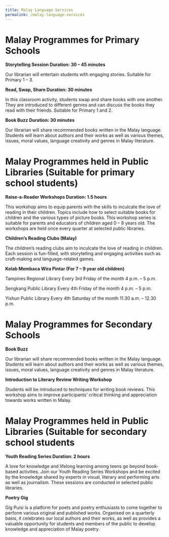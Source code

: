 ```yaml
---
title: Malay Language Services
permalink: /malay-language-services
---
```

# Malay Programmes for Primary Schools

**Storytelling Session Duration: 30 – 45 minutes**

Our librarian will entertain students with engaging stories. Suitable for Primary 1 – 3.

**Read, Swap, Share Duration: 30 minutes**

In this classroom activity, students swap and share books with one another. They are introduced to different genres and can discuss the books they read with their friends. Suitable for Primary 1 and 2.

**Book Buzz Duration: 30 minutes**

Our librarian will share recommended books written in the Malay language. Students will learn about authors and their works as well as various themes, issues, moral values, language creativity and genres in Malay literature.

# Malay Programmes held in Public Libraries (Suitable for primary school students)

**Raise-a-Reader Workshops Duration: 1.5 hours**

This workshop aims to equip parents with the skills to inculcate the love of reading in their children. Topics include how to select suitable books for children and the various types of picture books. This workshop series is suitable for parents and educators of children aged 0 – 8 years old. The workshops are held once every quarter at selected public libraries.

**Children’s Reading Clubs (Malay)**

The children’s reading clubs aim to inculcate the love of reading in children. Each session is fun-filled, with storytelling and engaging activities such as craft-making and language-related games.

**Kelab Membaca Wira Pintar (For 7 – 9 year old children)**

Tampines Regional Library Every 3rd Friday of the month 4 p.m. – 5 p.m.

Sengkang Public Library Every 4th Friday of the month 4 p.m. – 5 p.m.

Yishun Public Library Every 4th Saturday of the month 11.30 a.m. – 12.30 p.m.

# Malay Programmes for Secondary Schools

**Book Buzz**

Our librarian will share recommended books written in the Malay language. Students will learn about authors and their works as well as various themes, issues, moral values, language creativity and genres in Malay literature.

**Introduction to Literary Review Writing Workshop**

Students will be introduced to techniques for writing book reviews. This workshop aims to improve participants’ critical thinking and appreciation towards works written in Malay.

# Malay Programmes held in Public Libraries (Suitable for secondary school students

**Youth Reading Series Duration: 2 hours**

A love for knowledge and lifelong learning among teens go beyond book-based activities. Join our Youth Reading Series Workshops and be excited by the knowledge shared by experts in visual, literary and performing arts as well as journalism. These sessions are conducted in selected public libraries.

**Poetry Gig**

Gig Puisi is a platform for poets and poetry enthusiasts to come together to perform various original and published works. Organised on a quarterly basis, it celebrates our local authors and their works, as well as provides a valuable opportunity for students and members of the public to develop knowledge and appreciation of Malay poetry.